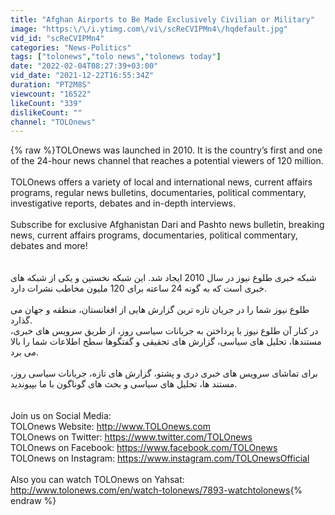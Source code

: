 ```yaml
---
title: "Afghan Airports to Be Made Exclusively Civilian or Military"
image: "https:\/\/i.ytimg.com\/vi\/scReCVIPMn4\/hqdefault.jpg"
vid_id: "scReCVIPMn4"
categories: "News-Politics"
tags: ["tolonews","tolo news","tolonews today"]
date: "2022-02-04T08:27:39+03:00"
vid_date: "2021-12-22T16:55:34Z"
duration: "PT2M8S"
viewcount: "16522"
likeCount: "339"
dislikeCount: ""
channel: "TOLOnews"
---
```

{% raw %}TOLOnews was launched in 2010. It is the country’s first and one of the 24-hour news channel that reaches a potential viewers of 120 million.<br /><br />TOLOnews offers a variety of local and international news, current affairs programs, regular news bulletins, documentaries, political commentary, investigative reports, debates and in-depth interviews.<br /><br />Subscribe for exclusive Afghanistan Dari and Pashto news bulletin, breaking news, current affairs programs, documentaries, political commentary, debates and more!<br /><br /><br />شبکه خبری طلوع نیوز در سال 2010 ایجاد شد. این شبکه نخستین و یکی از شبکه های خبری است که به گونه 24 ساعته برای 120 ملیون مخاطب نشرات دارد.<br /><br />طلوع نیوز شما را در جریان تازه ترین گزارش هایی از افغانستان، منطقه و جهان می گذارد.<br />در کنار آن طلوع نیوز با پرداختن به جریانات سیاسی روز، از طریق سرویس های خبری، مستندها، تحلیل های سیاسی، گزارش های تحقیقی و گفتگوها سطح اطلاعات شما را بالا می برد.<br /><br />برای تماشای سرویس های خبری دری و پشتو، گزارش های تازه، جریانات سیاسی روز، مستند ها، تحلیل های سیاسی و بحث های گوناگون با ما بپیوندید.<br /><br /><br />Join us on Social Media:<br />TOLOnews Website: <a rel="nofollow" target="blank" href="http://www.TOLOnews.com">http://www.TOLOnews.com</a><br />TOLOnews on Twitter: <a rel="nofollow" target="blank" href="https://www.twitter.com/TOLOnews">https://www.twitter.com/TOLOnews</a><br />TOLOnews on Facebook: <a rel="nofollow" target="blank" href="https://www.facebook.com/TOLOnews">https://www.facebook.com/TOLOnews</a><br />TOLOnews on Instagram: <a rel="nofollow" target="blank" href="https://www.instagram.com/TOLOnewsOfficial">https://www.instagram.com/TOLOnewsOfficial</a><br /><br />Also you can watch TOLOnews on Yahsat:<br /><a rel="nofollow" target="blank" href="http://www.tolonews.com/en/watch-tolonews/7893-watchtolonews">http://www.tolonews.com/en/watch-tolonews/7893-watchtolonews</a>{% endraw %}
